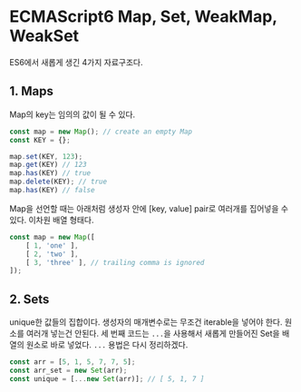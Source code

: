 # ECMAScript6 Map, Set, WeakMap, WeakSet

ES6에서 새롭게 생긴 4가지 자료구조다.

## 1. Maps

Map의 key는 임의의 값이 될 수 있다.

```js
const map = new Map(); // create an empty Map
const KEY = {};

map.set(KEY, 123);
map.get(KEY) // 123
map.has(KEY) // true
map.delete(KEY); // true
map.has(KEY) // false
```

Map을 선언할 때는 아래처럼 생성자 안에 [key, value] pair로 여러개를 집어넣을 수 있다. 이차원 배열 형태다.

```js
const map = new Map([
    [ 1, 'one' ],
    [ 2, 'two' ],
    [ 3, 'three' ], // trailing comma is ignored
]);
```

## 2. Sets

unique한 값들의 집합이다. 생성자의 매개변수로는 무조건 iterable을 넣어야 한다. 원소를 여러개 넣는건 안된다. 세 번째 코드는 `...`을 사용해서 새롭게 만들어진 Set을 배열의 원소로 바로 넣었다. `...` 용법은 다시 정리하겠다.

```js
const arr = [5, 1, 5, 7, 7, 5];
const arr_set = new Set(arr);
const unique = [...new Set(arr)]; // [ 5, 1, 7 ]
```

